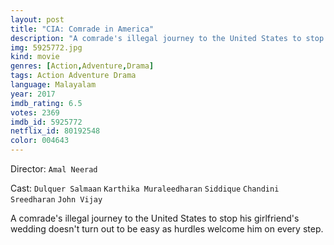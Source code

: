 ```yaml
---
layout: post
title: "CIA: Comrade in America"
description: "A comrade's illegal journey to the United States to stop his girlfriend's wedding doesn't turn out to be easy as hurdles welcome him on every step..."
img: 5925772.jpg
kind: movie
genres: [Action,Adventure,Drama]
tags: Action Adventure Drama 
language: Malayalam
year: 2017
imdb_rating: 6.5
votes: 2369
imdb_id: 5925772
netflix_id: 80192548
color: 004643
---
```

Director: `Amal Neerad`  

Cast: `Dulquer Salmaan` `Karthika Muraleedharan` `Siddique` `Chandini Sreedharan` `John Vijay` 

A comrade's illegal journey to the United States to stop his girlfriend's wedding doesn't turn out to be easy as hurdles welcome him on every step.